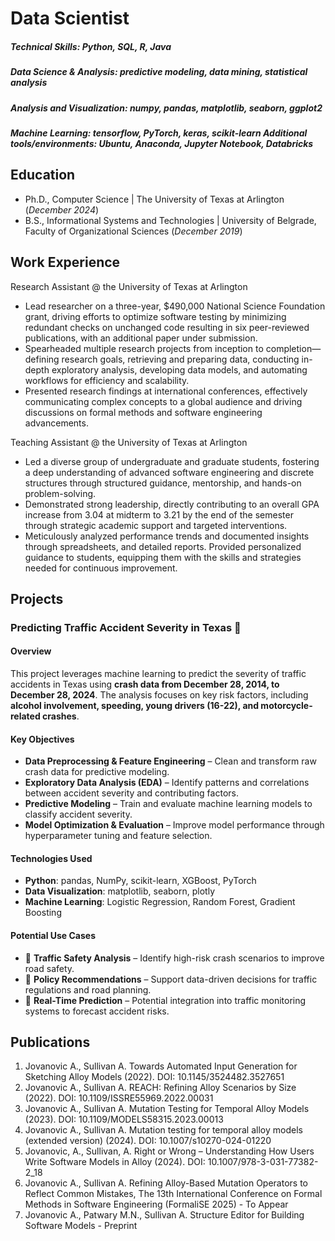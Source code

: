 # Data Scientist

##### Technical Skills: Python, SQL, R, Java
##### Data Science & Analysis: predictive modeling, data mining, statistical analysis
##### Analysis and Visualization: numpy, pandas, matplotlib, seaborn, ggplot2
##### Machine Learning: tensorflow, PyTorch, keras, scikit-learn Additional tools/environments: Ubuntu, Anaconda, Jupyter Notebook, Databricks

## Education
- Ph.D., Computer Science | The University of Texas at Arlington (_December 2024_)
- B.S., Informational Systems and Technologies | University of Belgrade, Faculty of Organizational Sciences (_December 2019_)

## Work Experience
Research Assistant @ the University of Texas at Arlington
  - Lead researcher on a three-year, $490,000 National Science Foundation grant, driving efforts to optimize software testing by minimizing redundant checks on unchanged code resulting in six peer-reviewed publications, with an additional paper under submission.
  - Spearheaded multiple research projects from inception to completion—defining research goals, retrieving and preparing data, conducting in-depth exploratory analysis, developing data models, and automating workflows for efficiency and scalability.
  - Presented research findings at international conferences, effectively communicating complex concepts to a global audience and driving discussions on formal methods and software engineering advancements.

Teaching Assistant @ the University of Texas at Arlington
  - Led a diverse group of undergraduate and graduate students, fostering a deep understanding of advanced software engineering and discrete structures through structured guidance, mentorship, and hands-on problem-solving.
  - Demonstrated strong leadership, directly contributing to an overall GPA increase from 3.04 at midterm to 3.21 by the end of the semester through strategic academic support and targeted interventions.
  - Meticulously analyzed performance trends and documented insights through spreadsheets, and detailed reports. Provided personalized guidance to students, equipping them with the skills and strategies needed for continuous improvement.

## Projects
### Predicting Traffic Accident Severity in Texas 🚗  

#### Overview  
This project leverages machine learning to predict the severity of traffic accidents in Texas using **crash data from December 28, 2014, to December 28, 2024**. The analysis focuses on key risk factors, including **alcohol involvement, speeding, young drivers (16-22), and motorcycle-related crashes**.  

#### Key Objectives  
- **Data Preprocessing & Feature Engineering** – Clean and transform raw crash data for predictive modeling.  
- **Exploratory Data Analysis (EDA)** – Identify patterns and correlations between accident severity and contributing factors.  
- **Predictive Modeling** – Train and evaluate machine learning models to classify accident severity.  
- **Model Optimization & Evaluation** – Improve model performance through hyperparameter tuning and feature selection.  

#### Technologies Used  
- **Python**: pandas, NumPy, scikit-learn, XGBoost, PyTorch  
- **Data Visualization**: matplotlib, seaborn, plotly  
- **Machine Learning**: Logistic Regression, Random Forest, Gradient Boosting  

#### Potential Use Cases  
- 🚦 **Traffic Safety Analysis** – Identify high-risk crash scenarios to improve road safety.  
- 📑 **Policy Recommendations** – Support data-driven decisions for traffic regulations and road planning.  
- 🔮 **Real-Time Prediction** – Potential integration into traffic monitoring systems to forecast accident risks.  


## Publications
1. Jovanovic A., Sullivan A. Towards Automated Input Generation for Sketching Alloy Models (2022). DOI: 10.1145/3524482.3527651
2. Jovanovic A., Sullivan A. REACH: Refining Alloy Scenarios by Size (2022). DOI: 10.1109/ISSRE55969.2022.00031
3. Jovanovic A., Sullivan A. Mutation Testing for Temporal Alloy Models (2023). DOI: 10.1109/MODELS58315.2023.00013
4. Jovanovic A., Sullivan A. Mutation testing for temporal alloy models (extended version) (2024). DOI: 10.1007/s10270-024-01220
5. Jovanovic, A., Sullivan, A. Right or Wrong – Understanding How Users Write Software Models in Alloy (2024). DOI: 10.1007/978-3-031-77382-2_18
6. Jovanovic A., Sullivan A. Refining Alloy-Based Mutation Operators to Reflect Common Mistakes, The 13th International Conference on Formal Methods in Software Engineering (FormaliSE 2025) - To Appear
7. Jovanovic A., Patwary M.N., Sullivan A. Structure Editor for Building Software Models - Preprint
